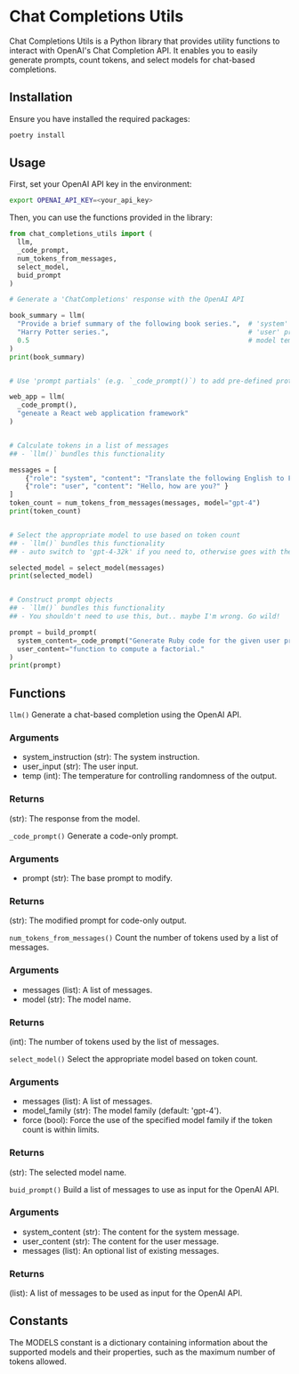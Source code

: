 # Chat Completions Utils

Chat Completions Utils is a Python library that provides utility functions to interact with OpenAI's Chat Completion API. It enables you to easily generate prompts, count tokens, and select models for chat-based completions.

## Installation

Ensure you have installed the required packages:
```bash
poetry install
```

## Usage

First, set your OpenAI API key in the environment:

```bash
export OPENAI_API_KEY=<your_api_key>
```

Then, you can use the functions provided in the library:

```python
from chat_completions_utils import (
  llm, 
  _code_prompt, 
  num_tokens_from_messages, 
  select_model, 
  buid_prompt
)

# Generate a 'ChatCompletions' response with the OpenAI API

book_summary = llm(
  "Provide a brief summary of the following book series.",  # 'system' instruction
  "Harry Potter series.",                                   # 'user' prompt
  0.5                                                       # model temperature
)
print(book_summary)


# Use 'prompt partials' (e.g. `_code_prompt()`) to add pre-defined protective language to your prompts

web_app = llm(
  _code_prompt(),
  "geneate a React web application framework"
)


# Calculate tokens in a list of messages 
## - `llm()` bundles this functionality

messages = [
    {"role": "system", "content": "Translate the following English to French" },
    {"role": "user", "content": "Hello, how are you?" }
]
token_count = num_tokens_from_messages(messages, model="gpt-4")
print(token_count)


# Select the appropriate model to use based on token count
## - `llm()` bundles this functionality
## - auto switch to 'gpt-4-32k' if you need to, otherwise goes with the cheaper 'gpt-4' (or 'gpt-3.5-turbo' if you ask it to)

selected_model = select_model(messages)
print(selected_model)


# Construct prompt objects
## - `llm()` bundles this functionality
## - You shouldn't need to use this, but.. maybe I'm wrong. Go wild!

prompt = build_prompt(
  system_content=_code_prompt("Generate Ruby code for the given user prompt"),
  user_content="function to compute a factorial."
)
print(prompt)
```

## Functions
`llm()`
Generate a chat-based completion using the OpenAI API.

### Arguments
- system_instruction (str): The system instruction.
- user_input (str): The user input.
- temp (int): The temperature for controlling randomness of the output.

### Returns
(str): The response from the model.

`_code_prompt()`
Generate a code-only prompt.

### Arguments
- prompt (str): The base prompt to modify.

### Returns
(str): The modified prompt for code-only output.

`num_tokens_from_messages()`
Count the number of tokens used by a list of messages.

### Arguments
- messages (list): A list of messages.
- model (str): The model name.

### Returns
(int): The number of tokens used by the list of messages.


`select_model()`
Select the appropriate model based on token count.

### Arguments
- messages (list): A list of messages.
- model_family (str): The model family (default: 'gpt-4').
- force (bool): Force the use of the specified model family if the token count is within limits.

### Returns
(str): The selected model name.

`buid_prompt()`
Build a list of messages to use as input for the OpenAI API.

### Arguments
- system_content (str): The content for the system message.
- user_content (str): The content for the user message.
- messages (list): An optional list of existing messages.

### Returns
(list): A list of messages to be used as input for the OpenAI API.

## Constants
The MODELS constant is a dictionary containing information about the supported models and their properties, such as the maximum number of tokens allowed.



